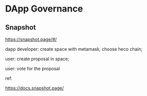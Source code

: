 # DApp Governance

## Snapshot

https://snapshot.page/#/

dapp developer: create space with metamask, choose heco chain;

user: create proposal in space; 

user: vote for the proposal


ref:

https://docs.snapshot.page/